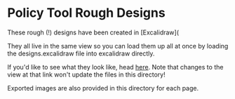 # Policy Tool Rough Designs

These rough (!) designs have been created in [Excalidraw](

They all live in the same view so you can load them up all at once by loading the
designs.excalidraw file into excalidraw directly.

If you'd like to see what they look like, head [here](https://excalidraw.com/#json=weigqPVH2tawjfRpylGcs,ysdFWIzxSPtYUEGMDnUlFg).
Note that changes to the view at that link won't update the files in this directory!

Exported images are also provided in this directory for each page.
